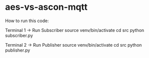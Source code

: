 # aes-vs-ascon-mqtt

How to run this code:

Terminal 1 → Run Subscriber
source venv/bin/activate
cd src
python subscriber.py

Terminal 2 → Run Publisher
source venv/bin/activate
cd src
python publisher.py